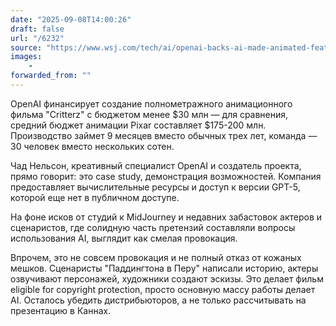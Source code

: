 ```yaml
---
date: "2025-09-08T14:00:26"
draft: false
url: "/6232"
source: "https://www.wsj.com/tech/ai/openai-backs-ai-made-animated-feature-film-389f70b0?st=GYZ8b6&reflink=desktopwebshare_permalink"
images:
    -
forwarded_from: ""
---
```


OpenAI финансирует создание полнометражного анимационного фильма "Critterz" с бюджетом менее $30 млн — для сравнения, средний бюджет анимации Pixar составляет $175-200 млн. Производство займет 9 месяцев вместо обычных трех лет, команда — 30 человек вместо нескольких сотен.

Чад Нельсон, креативный специалист OpenAI и создатель проекта, прямо говорит: это case study, демонстрация возможностей. Компания предоставляет вычислительные ресурсы и доступ к версии GPT-5, которой еще нет в публичном доступе. 

На фоне исков от студий к MidJourney и недавних забастовок актеров и сценаристов, где солидную часть претензий составляли вопросы использования AI, выглядит как смелая провокация.

Впрочем, это не совсем провокация и не полный отказ от кожаных мешков. Сценаристы "Паддингтона в Перу" написали историю, актеры озвучивают персонажей, художники создают эскизы. Это делает фильм eligible for copyright protection, просто основную массу работы делает AI. Осталось убедить дистрибьюторов, а не только рассчитывать на презентацию в Каннах.
